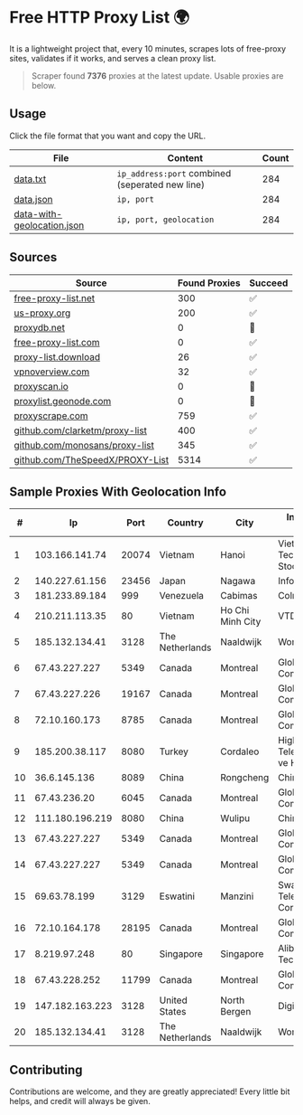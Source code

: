 
# Free HTTP Proxy List 🌍

It is a lightweight project that, every 10 minutes, scrapes lots of free-proxy sites, validates if it works, and serves a clean proxy list.


> Scraper found **7376** proxies at the latest update. Usable proxies are below.

## Usage

Click the file format that you want and copy the URL.


|File|Content|Count|
|----|-------|-----|
|[data.txt](https://raw.githubusercontent.com/themiralay/Proxy-List-World/master/data.txt)|`ip_address:port` combined (seperated new line)|284|
|[data.json](https://raw.githubusercontent.com/themiralay/Proxy-List-World/master/data.json)|`ip, port`|284|
|[data-with-geolocation.json](https://raw.githubusercontent.com/themiralay/Proxy-List-World/master/data-with-geolocation.json)|`ip, port, geolocation`|284|

## Sources

|Source|Found Proxies|Succeed|
|------|-------------|-------|
|[free-proxy-list.net](https://free-proxy-list.net)|300|✅|
|[us-proxy.org](https://www.us-proxy.org)|200|✅|
|[proxydb.net](http://proxydb.net)|0|🚫|
|[free-proxy-list.com](https://free-proxy-list.com/?page=&port=&type%5B%5D=http&type%5B%5D=https&up_time=0&search=Search)|0|✅|
|[proxy-list.download](https://www.proxy-list.download/HTTP)|26|✅|
|[vpnoverview.com](https://vpnoverview.com/privacy/anonymous-browsing/free-proxy-servers)|32|✅|
|[proxyscan.io](https://www.proxyscan.io)|0|🚫|
|[proxylist.geonode.com](https://proxylist.geonode.com/api/proxy-list?limit=300&page=1&sort_by=lastChecked&sort_type=desc&protocols=http,https)|0|🚫|
|[proxyscrape.com](https://api.proxyscrape.com/v2/?request=displayproxies&protocol=http&timeout=10000&country=all&ssl=all&anonymity=all)|759|✅|
|[github.com/clarketm/proxy-list](https://raw.githubusercontent.com/clarketm/proxy-list/master/proxy-list-raw.txt)|400|✅|
|[github.com/monosans/proxy-list](https://raw.githubusercontent.com/monosans/proxy-list/main/proxies/http.txt)|345|✅|
|[github.com/TheSpeedX/PROXY-List](https://raw.githubusercontent.com/TheSpeedX/PROXY-List/master/http.txt)|5314|✅|


## Sample Proxies With Geolocation Info

|#|Ip|Port|Country|City|Internet Service Provider|
|-|--|----|-------|----|-------------------------|
|1|103.166.141.74|20074|Vietnam|Hanoi|Viet NAM Cloud Technology Joint Stock Company|
|2|140.227.61.156|23456|Japan|Nagawa|InfoSphere|
|3|181.233.89.184|999|Venezuela|Cabimas|Colnetwork C.A.|
|4|210.211.113.35|80|Vietnam|Ho Chi Minh City|VTDC|
|5|185.132.134.41|3128|The Netherlands|Naaldwijk|WorldStream B.V.|
|6|67.43.227.227|5349|Canada|Montreal|GloboTech Communications|
|7|67.43.227.226|19167|Canada|Montreal|GloboTech Communications|
|8|72.10.160.173|8785|Canada|Montreal|GloboTech Communications|
|9|185.200.38.117|8080|Turkey|Cordaleo|High Speed Telekomunikasyon ve Hab. Hiz. Ltd. Sti.|
|10|36.6.145.136|8089|China|Rongcheng|Chinanet|
|11|67.43.236.20|6045|Canada|Montreal|GloboTech Communications|
|12|111.180.196.219|8080|China|Wulipu|China Telecom|
|13|67.43.227.227|5349|Canada|Montreal|GloboTech Communications|
|14|67.43.227.227|5349|Canada|Montreal|GloboTech Communications|
|15|69.63.78.199|3129|Eswatini|Manzini|Swaziland Posts & Telecommunications Corp.|
|16|72.10.164.178|28195|Canada|Montreal|GloboTech Communications|
|17|8.219.97.248|80|Singapore|Singapore|Alibaba (US) Technology Co., Ltd.|
|18|67.43.228.252|11799|Canada|Montreal|GloboTech Communications|
|19|147.182.163.223|3128|United States|North Bergen|DigitalOcean, LLC|
|20|185.132.134.41|3128|The Netherlands|Naaldwijk|WorldStream B.V.|



## Contributing

Contributions are welcome, and they are greatly appreciated! Every
little bit helps, and credit will always be given.

